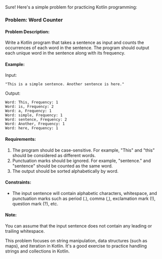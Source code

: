 Sure! Here's a simple problem for practicing Kotlin programming:

### Problem: Word Counter

#### Problem Description:
Write a Kotlin program that takes a sentence as input and counts the occurrences of each word in the sentence. The program should output each unique word in the sentence along with its frequency.

#### Example:
Input:
```
"This is a simple sentence. Another sentence is here."
```

Output:
```
Word: This, Frequency: 1
Word: is, Frequency: 2
Word: a, Frequency: 1
Word: simple, Frequency: 1
Word: sentence, Frequency: 2
Word: Another, Frequency: 1
Word: here, Frequency: 1
```

#### Requirements:
1. The program should be case-sensitive. For example, "This" and "this" should be considered as different words.
2. Punctuation marks should be ignored. For example, "sentence." and "sentence" should be counted as the same word.
3. The output should be sorted alphabetically by word.

#### Constraints:
- The input sentence will contain alphabetic characters, whitespace, and punctuation marks such as period (.), comma (,), exclamation mark (!), question mark (?), etc.

#### Note:
You can assume that the input sentence does not contain any leading or trailing whitespace.

This problem focuses on string manipulation, data structures (such as maps), and iteration in Kotlin. It's a good exercise to practice handling strings and collections in Kotlin.